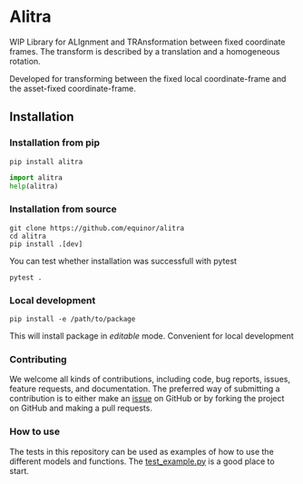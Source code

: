 # Alitra

WIP Library for ALIgnment and TRAnsformation between fixed coordinate frames. The transform
is described by a translation and a homogeneous rotation.

Developed for transforming between the fixed local coordinate-frame and the asset-fixed
coordinate-frame.

## Installation

### Installation from pip

```
pip install alitra
```

```python
import alitra
help(alitra)
```

### Installation from source

```
git clone https://github.com/equinor/alitra
cd alitra
pip install .[dev]
```

You can test whether installation was successfull with pytest

```
pytest .
```

### Local development

```
pip install -e /path/to/package
```

This will install package in _editable_ mode. Convenient for local development

### Contributing

We welcome all kinds of contributions, including code, bug reports, issues, feature requests, and documentation. The
preferred way of submitting a contribution is to either make an [issue](https://github.com/equinor/isar/issues) on
GitHub or by forking the project on GitHub and making a pull requests.

### How to use

The tests in this repository can be used as examples
of how to use the different models and functions. The
[test_example.py](tests/test_example.py) is a good place to start.
